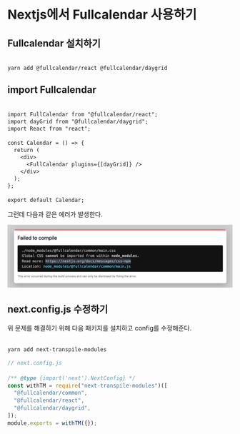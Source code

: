 # Nextjs에서 Fullcalendar 사용하기

## Fullcalendar 설치하기

```shell

yarn add @fullcalendar/react @fullcalendar/daygrid

```

## import Fullcalendar

```tsx

import FullCalendar from "@fullcalendar/react";
import dayGrid from "@fullcalendar/daygrid";
import React from "react";

const Calendar = () => {
  return (
    <div>
      <FullCalendar plugins={[dayGrid]} />
    </div>
  );
};

export default Calendar;

```

그런데 다음과 같은 에러가 발생한다.

<img src="./img1.png" alt="example1" />

## next.config.js 수정하기

위 문제를 해결하기 위해 다음 패키지를 설치하고 config를 수정해준다.

```shell

yarn add next-transpile-modules

```

```js
// next.config.js

/** @type {import('next').NextConfig} */
const withTM = require("next-transpile-modules")([
  "@fullcalendar/common",
  "@fullcalendar/react",
  "@fullcalendar/daygrid",
]);
module.exports = withTM({});

```




